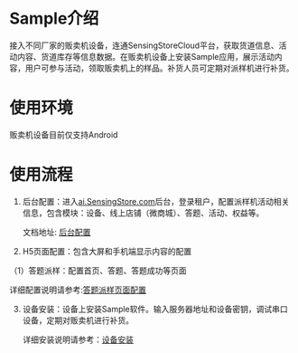 # Sample介绍
接入不同厂家的贩卖机设备，连通SensingStoreCloud平台，获取货道信息、活动内容、货道库存等信息数据。在贩卖机设备上安装Sample应用，展示活动内容，用户可参与活动，领取贩卖机上的样品。补货人员可定期对派样机进行补货。
# 使用环境
贩卖机设备目前仅支持Android

# 使用流程
1. 后台配置：进入[ai.SensingStore.com](https://ai.sensingstore.com/)后台，登录租户，配置派样机活动相关信息，包含模块：设备、线上店铺（微商城）、答题、活动、权益等。

    文档地址: [后台配置](https://github.com/troncell/SensingDocs/blob/main/Docs/Sample/%E5%90%8E%E5%8F%B0%E9%85%8D%E7%BD%AE.md)

2. H5页面配置：包含大屏和手机端显示内容的配置

  （1）答题派样：配置首页、答题、答题成功等页面

   详细配置说明请参考:[答题派样页面配置](https://github.com/troncell/SensingDocs/blob/main/Docs/Sample/%E7%AD%94%E9%A2%98%E6%B4%BE%E6%A0%B7%E9%A1%B5%E9%9D%A2%E9%85%8D%E7%BD%AE.md)


3. 设备安装：设备上安装Sample软件。输入服务器地址和设备密钥，调试串口设备，定期对贩卖机进行补货。

   详细安装说明请参考：[设备安装](https://github.com/troncell/SensingDocs/blob/main/Docs/Sample/%E8%AE%BE%E5%A4%87%E5%AE%89%E8%A3%85.md)

